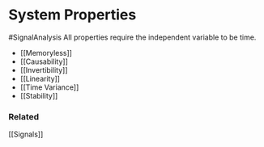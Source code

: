 # System Properties
#SignalAnalysis 
All properties require the independent variable to be time.

- [[Memoryless]]
- [[Causability]]
- [[Invertibility]]
- [[Linearity]]
- [[Time Variance]]
- [[Stability]]

### Related
[[Signals]]